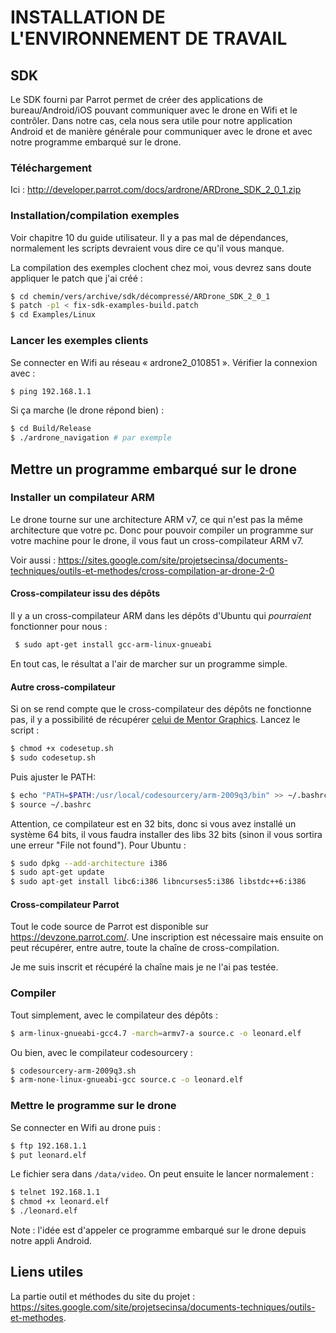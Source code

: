 INSTALLATION DE L'ENVIRONNEMENT DE TRAVAIL
=========================================

## SDK

Le SDK fourni par Parrot permet de créer des applications de bureau/Android/iOS pouvant communiquer avec le drone en Wifi et le contrôler.
Dans notre cas, cela nous sera utile pour notre application Android et de manière générale pour communiquer avec le drone et avec notre programme embarqué sur le drone.

### Téléchargement

Ici : <http://developer.parrot.com/docs/ardrone/ARDrone_SDK_2_0_1.zip>

### Installation/compilation exemples

Voir chapitre 10 du guide utilisateur. Il y a pas mal de dépendances, normalement les scripts devraient vous dire ce qu'il vous manque.

La compilation des exemples clochent chez moi, vous devrez sans doute appliquer le patch que j'ai créé :

```bash
$ cd chemin/vers/archive/sdk/décompressé/ARDrone_SDK_2_0_1
$ patch -p1 < fix-sdk-examples-build.patch
$ cd Examples/Linux
```

### Lancer les exemples clients

Se connecter en Wifi au réseau « ardrone2\_010851 ». Vérifier la connexion avec :
```bash
$ ping 192.168.1.1
```

Si ça marche (le drone répond bien) :
```bash
$ cd Build/Release
$ ./ardrone_navigation # par exemple
```

## Mettre un programme embarqué sur le drone

### Installer un compilateur ARM

Le drone tourne sur une architecture ARM v7, ce qui n'est pas la même architecture que votre pc. Donc pour pouvoir compiler un programme sur votre machine pour le drone, il vous faut un cross-compilateur ARM v7.

Voir aussi : https://sites.google.com/site/projetsecinsa/documents-techniques/outils-et-methodes/cross-compilation-ar-drone-2-0

#### Cross-compilateur issu des dépôts

Il y a un cross-compilateur ARM dans les dépôts d'Ubuntu qui _pourraient_ fonctionner pour nous :
```bash
 $ sudo apt-get install gcc-arm-linux-gnueabi
```

En tout cas, le résultat a l'air de marcher sur un programme simple.

#### Autre cross-compilateur

Si on se rend compte que le cross-compilateur des dépôts ne fonctionne pas, il y a possibilité de récupérer [celui de Mentor Graphics](http://taghof.github.io/Navigation-for-Robots-with-WIFI-and-CV/downloads/codesetup.sh). Lancez le script :
```bash
$ chmod +x codesetup.sh
$ sudo codesetup.sh
```

Puis ajuster le PATH:
```bash
$ echo "PATH=$PATH:/usr/local/codesourcery/arm-2009q3/bin" >> ~/.bashrc
$ source ~/.bashrc
```

Attention, ce compilateur est en 32 bits, donc si vous avez installé un système 64 bits, il vous faudra installer des libs 32 bits (sinon il vous sortira une erreur "File not found"). Pour Ubuntu :
```bash
$ sudo dpkg --add-architecture i386
$ sudo apt-get update
$ sudo apt-get install libc6:i386 libncurses5:i386 libstdc++6:i386
```

#### Cross-compilateur Parrot

Tout le code source de Parrot est disponible sur https://devzone.parrot.com/. Une inscription est nécessaire mais ensuite on peut récupérer, entre autre, toute la chaîne de cross-compilation.

Je me suis inscrit et récupéré la chaîne mais je ne l'ai pas testée.

### Compiler

Tout simplement, avec le compilateur des dépôts :
```bash
$ arm-linux-gnueabi-gcc4.7 -march=armv7-a source.c -o leonard.elf
```

Ou bien, avec le compilateur codesourcery :
```bash
$ codesourcery-arm-2009q3.sh
$ arm-none-linux-gnueabi-gcc source.c -o leonard.elf
```

### Mettre le programme sur le drone

Se connecter en Wifi au drone puis :
```bash
$ ftp 192.168.1.1
$ put leonard.elf
```

Le fichier sera dans `/data/video`. On peut ensuite le lancer normalement :
```bash
$ telnet 192.168.1.1
$ chmod +x leonard.elf
$ ./leonard.elf
```

Note : l'idée est d'appeler ce programme embarqué sur le drone depuis notre appli Android.

## Liens utiles

La partie outil et méthodes du site du projet : https://sites.google.com/site/projetsecinsa/documents-techniques/outils-et-methodes.
